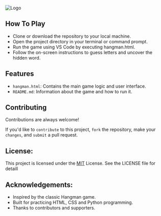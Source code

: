 ![Logo](https://github.com/ketan270/HANGMAN-GAME/assets/146920220/cad0c84a-2ecd-4242-8343-44be311bc791)


## How To Play

- Clone or download the repository to your local machine.
- Open the project directory in your terminal or command prompt.
- Run the game using VS Code by executing hangman.html.
- Follow the on-screen instructions to guess letters and uncover the hidden word.

## Features

- `hangman.html`: Contains the main game logic and user interface.
- `README.md`: Information about the game and how to run it.

## Contributing

Contributions are always welcome!

If you'd like to `contribute` to this project, `fork` the repository, make your `changes`, and `submit` a pull request.

## License:

This project is licensed under the [MIT](https://choosealicense.com/licenses/mit/) License. See the LICENSE file for detaill


## Acknowledgements:

 - Inspired by the classic Hangman game.
 - Built for practicing HTML, CSS and Python programming.
 - Thanks to contributors and supporters.
